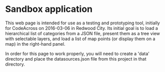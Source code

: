 # Sandbox application #

This web page is intended for use as a testing and prototyping tool, initially for CodeAcross on 2016-03-06 in Redwood City. 
Its initial goal is to load a hierarchical list of categories from a JSON file, present them as a tree view with selectable
layers, and load a list of map points (or display them on a map) in the right-hand panel.

In order for this page to work properly, you will need to create a 'data' directory and place the datasources.json file
from this project in that directory. 
